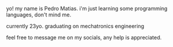 yo! my name is Pedro Matias.
i'm just learning some programming languages, don't mind me. 

currently 23yo. graduating on mechatronics engineering

feel free to message me on my socials, any help is appreciated.
